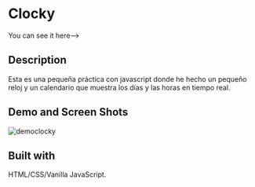 # Clocky
You can see it here--> 

## Description
Esta es una pequeña práctica con javascript donde he hecho un pequeño reloj y un calendario que muestra los días y las horas en tiempo real.


## Demo and Screen Shots 
![democlocky](Demo.gif)

## Built with

 HTML/CSS/Vanilla JavaScript.

 
